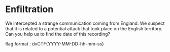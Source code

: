 # Enfiltration

We intercepted a strange communication coming from England. We suspect that it is related to a potential attack that took place on the English territory. Can you help us to find the date of this recording?

flag format : dvCTF{YYYY-MM-DD-hh-mm-ss}
